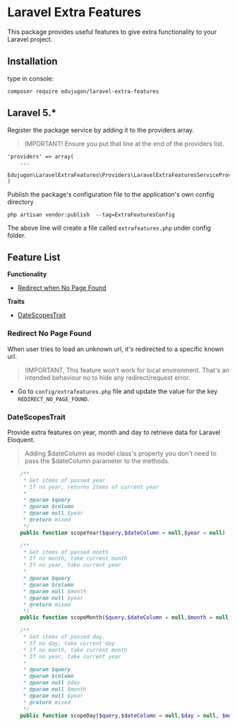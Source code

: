 # Laravel Extra Features

This package provides useful features to give extra functionality to your Laravel project.

## Installation

type in console:
```
composer require edujugon/laravel-extra-features
```

## Laravel 5.*

Register the package service by adding it to the providers array.

> IMPORTANT! Ensure you put that line at the end of the providers list.

```
'providers' => array(
    ...
    Edujugon\LaravelExtraFeatures\Providers\LaravelExtraFeaturesServiceProvider::class
)
```

Publish the package's configuration file to the application's own config directory

```
php artisan vendor:publish  --tag=ExtraFeaturesConfig
```

The above line will create a file called `extrafeatures.php` under config folder. 

## Feature List

**Functionality**

*   [Redirect when No Page Found](https://github.com/edujugon/LaravelExtraFeatures#redirect-no-page-found)

**Traits**

*   [DateScopesTrait](https://github.com/edujugon/LaravelExtraFeatures#datescopestrait)
   


### Redirect No Page Found

When user tries to load an unknown url, it's redirected to a specific known url.

> !IMPORTANT, This feature won't work for local environment. That's an intended behaviour no to hide any redirect/request error.

* Go to `config/extrafeatures.php` file and update the value for the key `REDIRECT_NO_PAGE_FOUND`.


### DateScopesTrait

Provide extra features on year, month and day to retrieve data for Laravel Eloquent.

> Adding $dateColumn as model class's property you don't need to pass the $dateColumn parameter to the methods.

```php
    /**
     * Get items of passed year
     * If no year, returns Items of current year
     *
     * @param $query
     * @param $column
     * @param null $year
     * @return mixed
     */
    public function scopeYear($query,$dateColumn = null,$year = null)
```

```php
    /**
     * Get items of passed month
     * If no month, take current month
     * If no year, take current year
     *
     * @param $query
     * @param $column
     * @param null $month
     * @param null $year
     * @return mixed
     */
    public function scopeMonth($query,$dateColumn = null,$month = null,$year = null)
```

```php
    /**
     * Get items of passed day.
     * If no day, take current day
     * If no month, take current month
     * If no year, take current year
     *
     * @param $query
     * @param $column
     * @param null $day
     * @param null $month
     * @param null $year
     * @return mixed
     */
    public function scopeDay($query,$dateColumn = null,$day = null, $month = null, $year = null)
```